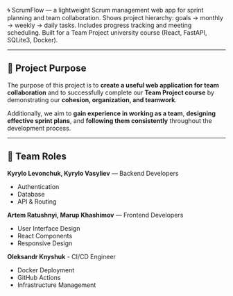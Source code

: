 🌀 ScrumFlow — a lightweight Scrum management web app for sprint planning and team collaboration.
Shows project hierarchy: goals → monthly → weekly → daily tasks.
Includes progress tracking and meeting scheduling.
Built for a Team Project university course (React, FastAPI, SQLite3, Docker).

---

## 🎯 Project Purpose

The purpose of this project is to **create a useful web application for team collaboration** and to successfully complete our **Team Project course** by demonstrating our **cohesion, organization, and teamwork**.  

Additionally, we aim to **gain experience in working as a team**, **designing effective sprint plans**, and **following them consistently** throughout the development process.

---

## 👥 Team Roles

**Kyrylo Levonchuk, Kyrylo Vasyliev** — Backend Developers  
- Authentication  
- Database  
- API & Routing  

**Artem Ratushnyi, Marup Khashimov** — Frontend Developers  
- User Interface Design
- React Components
- Responsive Design

**Oleksandr Knyshuk** - CI/CD Engineer
- Docker Deployment
- GitHub Actions
- Infrastructure Management
